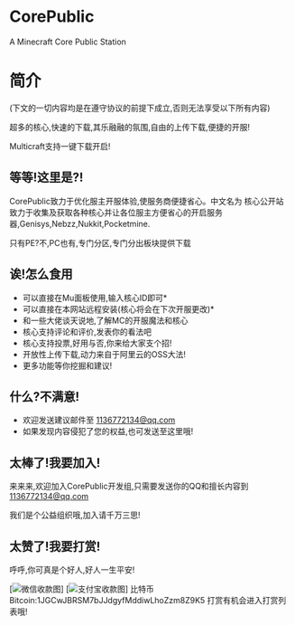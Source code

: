 # CorePublic
 A Minecraft Core Public Station
# 简介
(下文的一切内容均是在遵守协议的前提下成立,否则无法享受以下所有内容)

超多的核心,快速的下载,其乐融融的氛围,自由的上传下载,便捷的开服!

Multicraft支持一键下载开启!
## 等等!这里是?!
CorePublic致力于优化服主开服体验,使服务商便捷省心。中文名为 核心公开站
致力于收集及获取各种核心并让各位服主方便省心的开启服务器,Genisys,Nebzz,Nukkit,Pocketmine.

只有PE?不,PC也有,专门分区,专门分出板块提供下载

## 诶!怎么食用
- 可以直接在Mu面板使用,输入核心ID即可*
- 可以直接在本网站远程安装(核心将会在下次开服更改)*
- 和一些大佬谈天说地,了解MC的开服魔法和核心
- 核心支持评论和评价,发表你的看法吧
- 核心支持投票,好用与否,你来给大家支个招!
- 开放性上传下载,动力来自于阿里云的OSS大法!
- 更多功能等你挖掘和建议!

## 什么?不满意!
- 欢迎发送建议邮件至 1136772134@qq.com
- 如果发现内容侵犯了您的权益,也可发送至这里哦!

## 太棒了!我要加入!
来来来,欢迎加入CorePublic开发组,只需要发送你的QQ和擅长内容到 1136772134@qq.com

我们是个公益组织哦,加入请千万三思!

## 太赞了!我要打赏!
呼呼,你可真是个好人,好人一生平安!

[![微信收款图](https://s2.ax1x.com/2019/08/18/mQqhGQ.jpg)]
[![支付宝收款图](https://s2.ax1x.com/2019/08/18/mQqfPg.jpg)]
比特币Bitcoin:1JGCwJBRSM7bJJdgyfMddiwLhoZzm8Z9K5
打赏有机会进入打赏列表哦!
